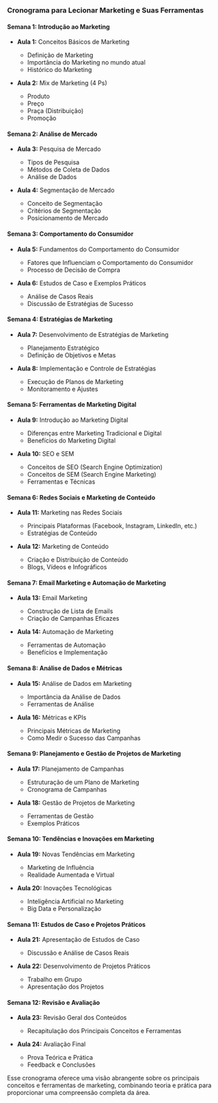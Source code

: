 ### Cronograma para Lecionar Marketing e Suas Ferramentas

#### Semana 1: Introdução ao Marketing
- **Aula 1:** Conceitos Básicos de Marketing
  - Definição de Marketing
  - Importância do Marketing no mundo atual
  - Histórico do Marketing

- **Aula 2:** Mix de Marketing (4 Ps)
  - Produto
  - Preço
  - Praça (Distribuição)
  - Promoção

#### Semana 2: Análise de Mercado
- **Aula 3:** Pesquisa de Mercado
  - Tipos de Pesquisa
  - Métodos de Coleta de Dados
  - Análise de Dados

- **Aula 4:** Segmentação de Mercado
  - Conceito de Segmentação
  - Critérios de Segmentação
  - Posicionamento de Mercado

#### Semana 3: Comportamento do Consumidor
- **Aula 5:** Fundamentos do Comportamento do Consumidor
  - Fatores que Influenciam o Comportamento do Consumidor
  - Processo de Decisão de Compra

- **Aula 6:** Estudos de Caso e Exemplos Práticos
  - Análise de Casos Reais
  - Discussão de Estratégias de Sucesso

#### Semana 4: Estratégias de Marketing
- **Aula 7:** Desenvolvimento de Estratégias de Marketing
  - Planejamento Estratégico
  - Definição de Objetivos e Metas

- **Aula 8:** Implementação e Controle de Estratégias
  - Execução de Planos de Marketing
  - Monitoramento e Ajustes

#### Semana 5: Ferramentas de Marketing Digital
- **Aula 9:** Introdução ao Marketing Digital
  - Diferenças entre Marketing Tradicional e Digital
  - Benefícios do Marketing Digital

- **Aula 10:** SEO e SEM
  - Conceitos de SEO (Search Engine Optimization)
  - Conceitos de SEM (Search Engine Marketing)
  - Ferramentas e Técnicas

#### Semana 6: Redes Sociais e Marketing de Conteúdo
- **Aula 11:** Marketing nas Redes Sociais
  - Principais Plataformas (Facebook, Instagram, LinkedIn, etc.)
  - Estratégias de Conteúdo

- **Aula 12:** Marketing de Conteúdo
  - Criação e Distribuição de Conteúdo
  - Blogs, Vídeos e Infográficos

#### Semana 7: Email Marketing e Automação de Marketing
- **Aula 13:** Email Marketing
  - Construção de Lista de Emails
  - Criação de Campanhas Eficazes

- **Aula 14:** Automação de Marketing
  - Ferramentas de Automação
  - Benefícios e Implementação

#### Semana 8: Análise de Dados e Métricas
- **Aula 15:** Análise de Dados em Marketing
  - Importância da Análise de Dados
  - Ferramentas de Análise

- **Aula 16:** Métricas e KPIs
  - Principais Métricas de Marketing
  - Como Medir o Sucesso das Campanhas

#### Semana 9: Planejamento e Gestão de Projetos de Marketing
- **Aula 17:** Planejamento de Campanhas
  - Estruturação de um Plano de Marketing
  - Cronograma de Campanhas

- **Aula 18:** Gestão de Projetos de Marketing
  - Ferramentas de Gestão
  - Exemplos Práticos

#### Semana 10: Tendências e Inovações em Marketing
- **Aula 19:** Novas Tendências em Marketing
  - Marketing de Influência
  - Realidade Aumentada e Virtual

- **Aula 20:** Inovações Tecnológicas
  - Inteligência Artificial no Marketing
  - Big Data e Personalização

#### Semana 11: Estudos de Caso e Projetos Práticos
- **Aula 21:** Apresentação de Estudos de Caso
  - Discussão e Análise de Casos Reais

- **Aula 22:** Desenvolvimento de Projetos Práticos
  - Trabalho em Grupo
  - Apresentação dos Projetos

#### Semana 12: Revisão e Avaliação
- **Aula 23:** Revisão Geral dos Conteúdos
  - Recapitulação dos Principais Conceitos e Ferramentas

- **Aula 24:** Avaliação Final
  - Prova Teórica e Prática
  - Feedback e Conclusões

Esse cronograma oferece uma visão abrangente sobre os principais conceitos e ferramentas de marketing, combinando teoria e prática para proporcionar uma compreensão completa da área.